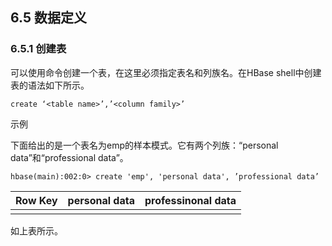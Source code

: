 ## 6.5 数据定义

### 6.5.1 创建表

可以使用命令创建一个表，在这里必须指定表名和列族名。在HBase shell中创建表的语法如下所示。

```
create ‘<table name>’,’<column family>’
```

示例

下面给出的是一个表名为emp的样本模式。它有两个列族：“personal data”和“professional data”。

```
hbase(main):002:0> create 'emp', 'personal data', ’professional data’
```

| Row  Key | personal data | professinonal data |
| :--- | :--- | :--- |
|  |  |  |

如上表所示。

